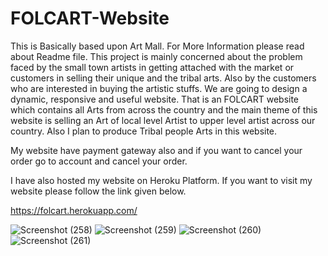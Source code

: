 # FOLCART-Website
This is Basically based upon Art Mall. For More Information please read about Readme file. 
This project is mainly concerned about the problem faced by the small town artists in getting attached with the market or customers in selling their unique and the tribal arts.
Also by the customers who are interested in buying the artistic stuffs. We are going to design a dynamic, responsive and useful website. 
That is an FOLCART website which contains all Arts from across the country and the main theme of this website is selling an Art of local level Artist to upper level artist across our country. Also I plan to produce Tribal people Arts in this website.

My website have payment gateway also and if you want to cancel your order go to account and cancel your order. 


I have also hosted my website on Heroku Platform. If you want to visit my website please follow the link given below.


https://folcart.herokuapp.com/


![Screenshot (258)](https://user-images.githubusercontent.com/53000452/126602308-6d0dc428-63b1-40de-896f-1ec64ed91c60.png)
![Screenshot (259)](https://user-images.githubusercontent.com/53000452/126602317-1b78c4e0-c6c1-4635-9c00-0357a3ddff1f.png)
![Screenshot (260)](https://user-images.githubusercontent.com/53000452/126602337-2eaf942c-8907-4d13-ae8f-e1a875fb45ed.png)
![Screenshot (261)](https://user-images.githubusercontent.com/53000452/126602351-72677c60-4d46-4880-85ef-1cf11d968d50.png)

